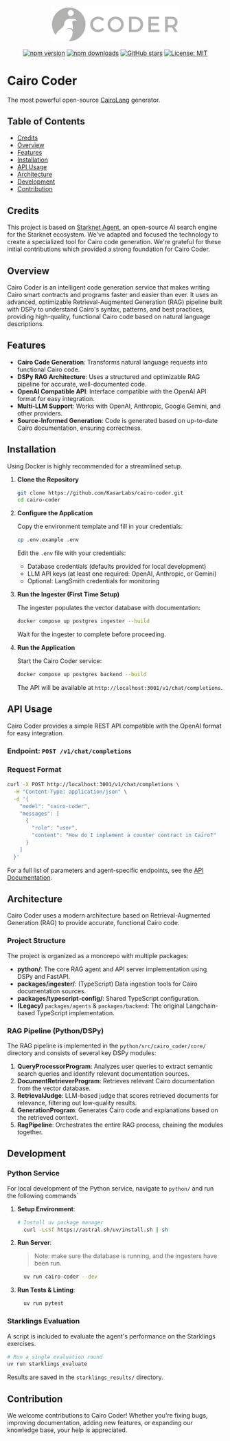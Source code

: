 <div align="center">
  <img src="./cairo-coder.png" alt="Cairo Coder MCP Logo" width="300"/>

[![npm version](https://img.shields.io/npm/v/@kasarlabs/cairo-coder-api.svg)](https://www.npmjs.com/package/@kasarlabs/cairo-coder-api)
[![npm downloads](https://img.shields.io/npm/dm/@kasarlabs/cairo-coder-api.svg)](https://www.npmjs.com/package/@kasarlabs/cairo-coder-api)
[![GitHub stars](https://img.shields.io/github/stars/kasarlabs/cairo-coder.svg)](https://github.com/kasarlabs/cairo-coder/stargazers)
[![License: MIT](https://img.shields.io/badge/License-MIT-yellow.svg)](https://opensource.org/licenses/MIT)

</div>

# Cairo Coder

The most powerful open-source [CairoLang](https://www.cairo-lang.org/) generator.

## Table of Contents <!-- omit in toc -->

- [Credits](#credits)
- [Overview](#overview)
- [Features](#features)
- [Installation](#installation)
- [API Usage](#api-usage)
- [Architecture](#architecture)
- [Development](#development)
- [Contribution](#contribution)

## Credits

This project is based on [Starknet Agent](https://github.com/cairo-book/starknet-agent), an open-source AI search engine for the Starknet ecosystem. We've adapted and focused the technology to create a specialized tool for Cairo code generation. We're grateful for these initial contributions which provided a strong foundation for Cairo Coder.

## Overview

Cairo Coder is an intelligent code generation service that makes writing Cairo smart contracts and programs faster and easier than ever. It uses an advanced, optimizable Retrieval-Augmented Generation (RAG) pipeline built with DSPy to understand Cairo's syntax, patterns, and best practices, providing high-quality, functional Cairo code based on natural language descriptions.

## Features

- **Cairo Code Generation**: Transforms natural language requests into functional Cairo code.
- **DSPy RAG Architecture**: Uses a structured and optimizable RAG pipeline for accurate, well-documented code.
- **OpenAI Compatible API**: Interface compatible with the OpenAI API format for easy integration.
- **Multi-LLM Support**: Works with OpenAI, Anthropic, Google Gemini, and other providers.
- **Source-Informed Generation**: Code is generated based on up-to-date Cairo documentation, ensuring correctness.

## Installation

Using Docker is highly recommended for a streamlined setup.

1.  **Clone the Repository**

    ```bash
    git clone https://github.com/KasarLabs/cairo-coder.git
    cd cairo-coder
    ```

2.  **Configure the Application**

    Copy the environment template and fill in your credentials:

    ```bash
    cp .env.example .env
    ```

    Edit the `.env` file with your credentials:

    - Database credentials (defaults provided for local development)
    - LLM API keys (at least one required: OpenAI, Anthropic, or Gemini)
    - Optional: LangSmith credentials for monitoring

3.  **Run the Ingester (First Time Setup)**

    The ingester populates the vector database with documentation:

    ```bash
    docker compose up postgres ingester --build
    ```

    Wait for the ingester to complete before proceeding.

4.  **Run the Application**

    Start the Cairo Coder service:

    ```bash
    docker compose up postgres backend --build
    ```

    The API will be available at `http://localhost:3001/v1/chat/completions`.

## API Usage

Cairo Coder provides a simple REST API compatible with the OpenAI format for easy integration.

### Endpoint: `POST /v1/chat/completions`

### Request Format

```bash
curl -X POST http://localhost:3001/v1/chat/completions \
  -H "Content-Type: application/json" \
  -d '{
    "model": "cairo-coder",
    "messages": [
      {
        "role": "user",
        "content": "How do I implement a counter contract in Cairo?"
      }
    ]
  }'
```

For a full list of parameters and agent-specific endpoints, see the [API Documentation](./packages/backend/API_DOCUMENTATION.md).

## Architecture

Cairo Coder uses a modern architecture based on Retrieval-Augmented Generation (RAG) to provide accurate, functional Cairo code.

### Project Structure

The project is organized as a monorepo with multiple packages:

- **python/**: The core RAG agent and API server implementation using DSPy and FastAPI.
- **packages/ingester/**: (TypeScript) Data ingestion tools for Cairo documentation sources.
- **packages/typescript-config/**: Shared TypeScript configuration.
- **(Legacy)** `packages/agents` & `packages/backend`: The original Langchain-based TypeScript implementation.

### RAG Pipeline (Python/DSPy)

The RAG pipeline is implemented in the `python/src/cairo_coder/core/` directory and consists of several key DSPy modules:

1.  **QueryProcessorProgram**: Analyzes user queries to extract semantic search queries and identify relevant documentation sources.
2.  **DocumentRetrieverProgram**: Retrieves relevant Cairo documentation from the vector database.
3.  **RetrievalJudge**: LLM-based judge that scores retrieved documents for relevance, filtering out low-quality results.
4.  **GenerationProgram**: Generates Cairo code and explanations based on the retrieved context.
5.  **RagPipeline**: Orchestrates the entire RAG process, chaining the modules together.

## Development

### Python Service

For local development of the Python service, navigate to `python/` and run the following commands`

1.  **Setup Environment**:
    ```bash
    # Install uv package manager
      curl -LsSf https://astral.sh/uv/install.sh | sh
    ```
2.  **Run Server**:
    > Note: make sure the database is running, and the ingesters have been run.
    ```bash
      uv run cairo-coder --dev
    ```
3.  **Run Tests & Linting**:
    ```bash
      uv run pytest
    ```

### Starklings Evaluation

A script is included to evaluate the agent's performance on the Starklings exercises.

```bash
# Run a single evaluation round
uv run starklings_evaluate
```

Results are saved in the `starklings_results/` directory.

## Contribution

We welcome contributions to Cairo Coder! Whether you're fixing bugs, improving documentation, adding new features, or expanding our knowledge base, your help is appreciated.
